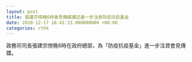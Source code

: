 ```yaml
---
layout: post
title: 張建宗傍晚6時會見傳媒講述進一步注資防疫抗疫基金
date: 2020-12-17 16:41:13.000000000 +08:00
categories: rthk
---
```


政務司司長張建宗傍晚6時在政府總部，為「防疫抗疫基金」進一步注資會見傳媒。
